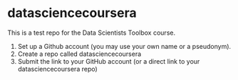 datasciencecoursera
===================

This is a test repo for the Data Scientists Toolbox course.

1. Set up a Github account (you may use your own name or a pseudonym).
2. Create a repo called datasciencecoursera
3. Submit the link to your GitHub account (or a direct link to your datasciencecoursera repo)

